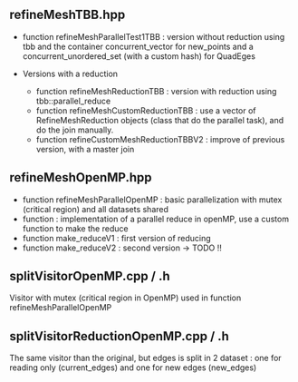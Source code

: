 ## refineMeshTBB.hpp

* function refineMeshParallelTest1TBB : version without reduction using tbb and the container concurrent_vector for new_points and a concurrent_unordered_set (with a custom hash) for QuadEges

* Versions with a reduction
	* function refineMeshReductionTBB : version with reduction using tbb::parallel_reduce
	* function refineMeshCustomReductionTBB : use a vector of RefineMeshReduction objects (class that do the parallel task), and do the join manually.
	* function refineCustomMeshReductionTBBV2 : improve of previous version, with a master join

## refineMeshOpenMP.hpp

* function refineMeshParallelOpenMP : basic parallelization with mutex (critical region) and all datasets shared
* function : implementation of a parallel reduce in openMP, use a custom function to make the reduce
* function make_reduceV1 : first version of reducing
* function make_reduceV2 : second version -> TODO !!  

## splitVisitorOpenMP.cpp / .h

Visitor with mutex (critical region in OpenMP) used in function refineMeshParallelOpenMP

## splitVisitorReductionOpenMP.cpp / .h

The same visitor than the original, but edges is split in 2 dataset : one for reading only (current_edges) and one for new edges (new_edges)

